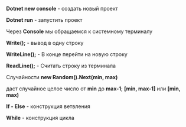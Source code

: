 **Dotnet new console** - создать новый проект

**Dotnet run** - запустить проект

Через **Console** мы обращаемся к системному терминалу

**Write();** - вывод в одну строку

**WriteLine();** - В конце перейти на новую строку

**ReadLine();** - Считать строку из терминала

Случайности **new Random().Next(min, max)**

даст случайное целое число от **min** до **max-1**; **[min, max-1]** или **[min, max)**

**If - Else** - конструкция ветвления

**While** - конструкция цикла